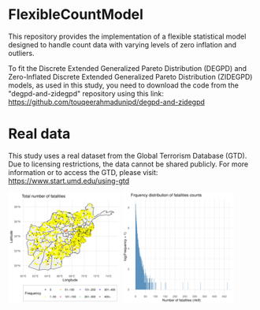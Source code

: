 # FlexibleCountModel
This repository provides the implementation of a flexible statistical model designed to handle count data with varying levels of zero inflation and outliers.

To fit the Discrete Extended Generalized Pareto Distribution (DEGPD) and Zero-Inflated Discrete Extended Generalized Pareto Distribution (ZIDEGPD) models, as used in this study, you need to download the code from the "degpd-and-zidegpd" repository using this link:
https://github.com/touqeerahmadunipd/degpd-and-zidegpd

# Real data
This study uses a real dataset from the Global Terrorism Database (GTD). Due to licensing restrictions, the data cannot be shared publicly. For more information or to access the GTD, please visit: https://www.start.umd.edu/using-gtd


<p float="left">
  <img src="Figures/Total_number_fatalities-1.png" alt="Spatial map of the number of fatalities, including locals and terrorists, in Afghanistan" width="45%" />
  <img src="Figures/Frquency-dist-1.png" alt="Frequency distribution of fatalities" width="45%" />
</p>
